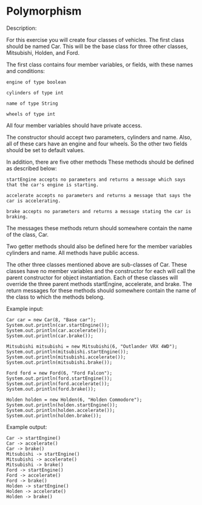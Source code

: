 # Polymorphism

Description:

For this exercise you will create four classes of vehicles. The first class should be named Car. This will be the base class for three other classes, Mitsubishi, Holden, and Ford.

The first class contains four member variables, or fields, with these names and conditions:

    engine of type boolean

    cylinders of type int

    name of type String

    wheels of type int

All four member variables should have private access.

The constructor should accept two parameters, cylinders and name. Also, all of these cars have an engine and four wheels. So the other two fields should be set to default values.

In addition, there are five other methods These methods should be defined as described below:

    startEngine accepts no parameters and returns a message which says that the car's engine is starting.

    accelerate accepts no parameters and returns a message that says the car is accelerating.

    brake accepts no parameters and returns a message stating the car is braking.

The messages these methods return should somewhere contain the name of the class, Car.

Two getter methods should also be defined here for the member variables cylinders and name. All methods have public access.

The other three classes mentioned above are sub-classes of Car. These classes have no member variables and the constructor for each will call the parent constructor for object instantiation. Each of these classes will override the three parent methods startEngine, accelerate, and brake. The return messages for these methods should somewhere contain the name of the class to which the methods belong.

Example input:

    Car car = new Car(8, "Base car");
    System.out.println(car.startEngine());
    System.out.println(car.accelerate());
    System.out.println(car.brake());
     
    Mitsubishi mitsubishi = new Mitsubishi(6, "Outlander VRX 4WD");
    System.out.println(mitsubishi.startEngine());
    System.out.println(mitsubishi.accelerate());
    System.out.println(mitsubishi.brake());
     
    Ford ford = new Ford(6, "Ford Falcon");
    System.out.println(ford.startEngine());
    System.out.println(ford.accelerate());
    System.out.println(ford.brake());
     
    Holden holden = new Holden(6, "Holden Commodore");
    System.out.println(holden.startEngine());
    System.out.println(holden.accelerate());
    System.out.println(holden.brake());

Example output:

    Car -> startEngine()
    Car -> accelerate()
    Car -> brake()
    Mitsubishi -> startEngine()
    Mitsubishi -> accelerate()
    Mitsubishi -> brake()
    Ford -> startEngine()
    Ford -> accelerate()
    Ford -> brake()
    Holden -> startEngine()
    Holden -> accelerate()
    Holden -> brake()